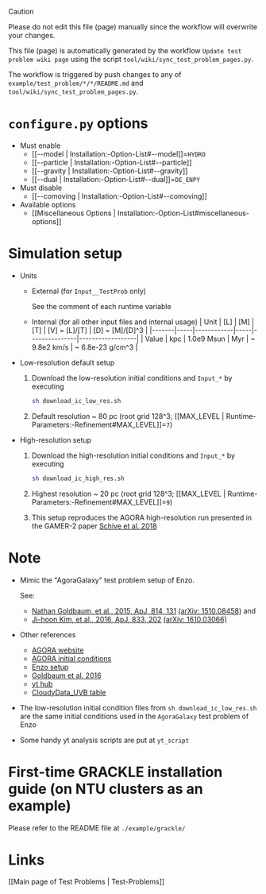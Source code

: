 > [!CAUTION]
> Please do not edit this file (page) manually since the workflow will overwrite your changes.
>
> This file (page) is automatically generated by the workflow `Update test problem wiki page` using the script `tool/wiki/sync_test_problem_pages.py`.
>
> The workflow is triggered by push changes to any of `example/test_problem/*/*/README.md` and `tool/wiki/sync_test_problem_pages.py`.


# `configure.py` options
- Must enable
  - [[--model | Installation:-Option-List#--model]]=`HYDRO`
  - [[--particle | Installation:-Option-List#--particle]]
  - [[--gravity | Installation:-Option-List#--gravity]]
  - [[--dual | Installation:-Option-List#--dual]]=`DE_ENPY`
- Must disable
  - [[--comoving | Installation:-Option-List#--comoving]]
- Available options
  - [[Miscellaneous Options | Installation:-Option-List#miscellaneous-options]]


# Simulation setup
- Units

  - External (for `Input__TestProb` only)

    See the comment of each runtime variable

  - Internal (for all other input files and internal usage)
    | Unit  | [L] | [M]        | [T] | [V] = [L]/[T] | [D] = [M]/[D]^3  |
    |-------|-----|------------|-----|---------------|------------------|
    | Value | kpc | 1.0e9 Msun | Myr | ~ 9.8e2 km/s  | ~ 6.8e-23 g/cm^3 |

- Low-resolution default setup

  1. Download the low-resolution initial conditions and `Input_*` by executing
     ```bash
     sh download_ic_low_res.sh
     ```

  2. Default resolution ~ 80 pc (root grid 128^3; [[MAX_LEVEL | Runtime-Parameters:-Refinement#MAX_LEVEL]]=`7`)

- High-resolution setup

  1. Download the high-resolution initial conditions and `Input_*` by executing
     ```bash
     sh download_ic_high_res.sh
     ```

  2. Highest resolution ~ 20 pc (root grid 128^3; [[MAX_LEVEL | Runtime-Parameters:-Refinement#MAX_LEVEL]]=`9`)

  3. This setup reproduces the AGORA high-resolution run presented in the GAMER-2 paper [Schive et al. 2018](https://academic.oup.com/mnras/article/481/4/4815/5106358)


# Note
- Mimic the "AgoraGalaxy" test problem setup of Enzo.

  See:
  - [Nathan Goldbaum, et al., 2015, ApJ, 814, 131](https://dx.doi.org/10.1088/0004-637X/814/2/131) [(arXiv: 1510.08458)](https://arxiv.org/abs/1510.08458) and
  - [Ji-hoon Kim, et al., 2016, ApJ, 833, 202](https://dx.doi.org/10.3847/1538-4357/833/2/202) [(arXiv: 1610.03066)](https://arxiv.org/abs/1610.03066)

- Other references

  - [AGORA website](https://sites.google.com/site/santacruzcomparisonproject/)
  - [AGORA initial conditions](https://goo.gl/8JzbIJ)
  - [Enzo setup](https://bitbucket.org/enzo/enzo-dev/src/19f4a44e06f1c386573dc77b3608ba66b64d93bc/run/Hydro/Hydro-3D/AgoraGalaxy/?at=week-of-code)
  - [Goldbaum et al. 2016](https://arxiv.org/abs/1605.00646)
  - [yt hub](https://girder.hub.yt/#collection/5736481ddd9119000164acf1)
  - [CloudyData_UVB table](https://github.com/grackle-project/grackle_data_files/tree/main/input)

- The low-resolution initial condition files from `sh download_ic_low_res.sh` are the same initial conditions used
  in the `AgoraGalaxy` test problem of Enzo

- Some handy yt analysis scripts are put at `yt_script`


# First-time GRACKLE installation guide (on NTU clusters as an example)

Please refer to the README file at `./example/grackle/`

# Links
[[Main page of Test Problems | Test-Problems]]

